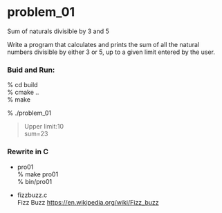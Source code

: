 problem_01
===============

Sum of naturals divisible by 3 and 5  

Write a program that calculates and prints the sum of all the natural numbers divisible by either 3 or 5, up to a given limit entered by the user.  


### Buid and Run:  
% cd build  
% cmake ..  
% make  

% ./problem_01  
> Upper limit:10  
> sum=23  

### Rewrite in C
- pro01  
% make pro01  
% bin/pro01  

- fizzbuzz.c  
Fizz Buzz
https://en.wikipedia.org/wiki/Fizz_buzz  

